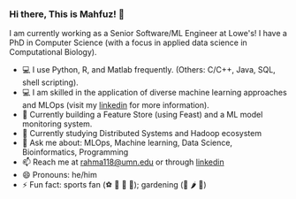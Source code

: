 ### Hi there, This is Mahfuz! 👋
I am currently working as a Senior Software/ML Engineer at Lowe's! I have a PhD in Computer Science (with a focus in applied data science in Computational Biology). 
- :computer: I use Python, R, and Matlab frequently. (Others: C/C++, Java, SQL, shell scripting).
- :computer: I am skilled in the application of diverse machine learning approaches and MLOps (visit my [linkedin](https://www.linkedin.com/in/mahfuzur-rahman-ahm/) for more information).
- 🔭 Currently building a Feature Store (using Feast) and a ML model monitoring system.
- 🌱 Currently studying Distributed Systems and Hadoop ecosystem
- 💬 Ask me about: MLOps, Machine learning, Data Science, Bioinformatics, Programming 
- 📫 Reach me at rahma118@umn.edu or through [linkedin](https://www.linkedin.com/in/mahfuzur-rahman-ahm/)
- 😄 Pronouns: he/him
- ⚡ Fun fact: sports fan (:soccer: :football: :basketball: :tennis:); gardening (:leafy_green: :hot_pepper: :tomato:)

<!--
**mahfuz05062/mahfuz05062** is a ✨ _special_ ✨ repository because its `README.md` (this file) appears on your GitHub profile.

Here are some ideas to get you started:

- 🔭 I’m currently working on ...
- 🌱 I’m currently learning ...
- 👯 I’m looking to collaborate on ...
- 🤔 I’m looking for help with ...
- 💬 Ask me about ...
- 📫 How to reach me: ...
- 😄 Pronouns: ...
- ⚡ Fun fact: ...

- Help: https://guides.github.com/pdfs/markdown-cheatsheet-online.pdf
- https://github.com/ikatyang/emoji-cheat-sheet/blob/master/README.md
- https://github.com/chienleow
-->
